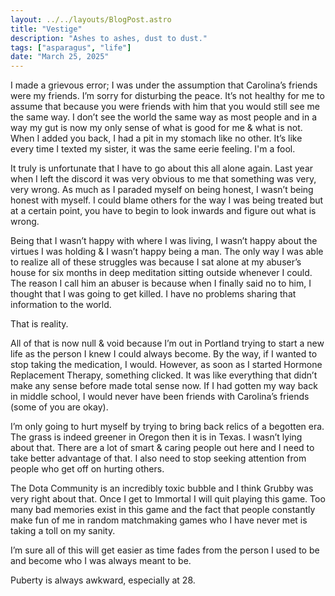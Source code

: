 ```yaml
---
layout: ../../layouts/BlogPost.astro
title: "Vestige"
description: "Ashes to ashes, dust to dust."
tags: ["asparagus", "life"]
date: "March 25, 2025"
---
```


I made a grievous error; I was under the assumption that Carolina’s friends were my friends. I’m sorry for disturbing the peace. It’s not healthy for me to assume that because you were friends with him that you would still see me the same way. I don’t see the world the same way as most people and in a way my gut is now my only sense of what is good for me & what is not. When I added you back, I had a pit in my stomach like no other. It’s like every time I texted my sister, it was the same eerie feeling. I'm a fool.

It truly is unfortunate that I have to go about this all alone again. Last year when I left the discord it was very obvious to me that something was very, very wrong. As much as I paraded myself on being honest, I wasn’t being honest with myself.  I could blame others for the way I was being treated but at a certain point, you have to begin to look inwards and figure out what is wrong.

Being that I wasn’t happy with where I was living, I wasn’t happy about the virtues I was holding & I wasn’t happy being a man. The only way I was able to realize all of these struggles was because I sat alone at my abuser’s house for six months in deep meditation sitting outside whenever I could. The reason I call him an abuser is because when I finally said no to him, I thought that I was going to get killed. I have no problems sharing that information to the world. 

That is reality. 

All of that is now null & void because I’m out in Portland trying to start a new life as the person I knew I could always become. By the way, if I wanted to stop taking the medication, I would. However, as soon as I started Hormone Replacement Therapy, something clicked. It was like everything that didn’t make any sense before made total sense now. If I had gotten my way back in middle school, I would never have been friends with Carolina’s friends (some of you are okay).

I’m only going to hurt myself by trying to bring back relics of a begotten era. The grass is indeed greener in Oregon then it is in Texas. I wasn’t lying about that. There are a lot of smart & caring people out here and I need to take better advantage of that. I also need to stop seeking attention from people who get off on hurting others. 

The Dota Community is an incredibly toxic bubble and I think Grubby was very right about that. Once I get to Immortal I will quit playing this game. Too many bad memories exist in this game and the fact that people constantly make fun of me in random matchmaking games who I have never met is taking a toll on my sanity.

I’m sure all of this will get easier as time fades from the person I used to be and become who I was always meant to be.

Puberty is always awkward, especially at 28.